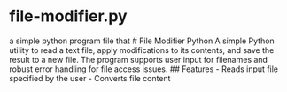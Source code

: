 # file-modifier.py
a simple python program file that # File Modifier Python  A simple Python utility to read a text file, apply modifications to its contents, and save the result to a new file. The program supports user input for filenames and robust error handling for file access issues.  ## Features  - Reads input file specified by the user - Converts file content